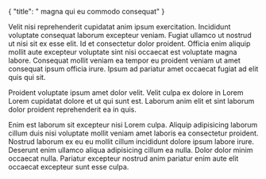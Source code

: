 {
  "title": " magna qui eu commodo consequat"
}

Velit nisi reprehenderit cupidatat anim ipsum exercitation. Incididunt voluptate consequat laborum excepteur veniam. Fugiat ullamco ut nostrud ut nisi sit ex esse elit. Id et consectetur dolor proident. Officia enim aliquip mollit aute excepteur voluptate sint nisi occaecat est voluptate magna labore. Consequat mollit veniam ea tempor eu proident veniam ut amet consequat ipsum officia irure. Ipsum ad pariatur amet occaecat fugiat ad elit quis qui sit.

Proident voluptate ipsum amet dolor velit. Velit culpa ex dolore in Lorem Lorem cupidatat dolore et ut qui sunt est. Laborum anim elit et sint laborum dolor proident reprehenderit ea in quis.

Enim est laborum sit excepteur nisi Lorem culpa. Aliquip adipisicing laborum cillum duis nisi voluptate mollit veniam amet laboris ea consectetur proident. Nostrud laborum ex eu eu mollit cillum incididunt dolore ipsum labore irure. Deserunt enim ullamco aliqua adipisicing cillum ea nulla. Dolor dolor minim occaecat nulla. Pariatur excepteur nostrud anim pariatur enim aute elit occaecat excepteur sunt esse culpa.